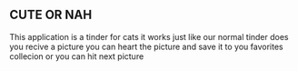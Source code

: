 ## CUTE OR NAH
<p>This application is a tinder for cats it works just like our normal tinder does you recive a picture you can heart the picture and save it to you favorites collecion or you can hit next picture</p>

